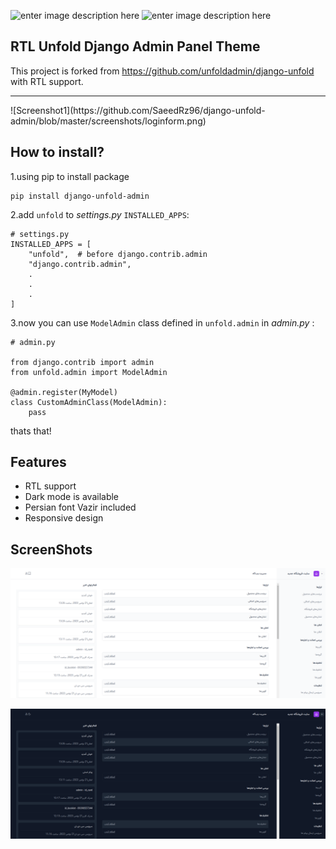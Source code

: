 ![enter image description here](https://img.shields.io/badge/Django-092E20?style=for-the-badge&logo=django&logoColor=green) ![enter image description here](https://img.shields.io/badge/Tailwind_CSS-38B2AC?style=for-the-badge&logo=tailwind-css&logoColor=white)


## RTL Unfold Django Admin Panel Theme
This project is forked from https://github.com/unfoldadmin/django-unfold with RTL support.
<hr>
![Screenshot1](https://github.com/SaeedRz96/django-unfold-admin/blob/master/screenshots/loginform.png)

## How to install?
1.using pip to install package

    pip install django-unfold-admin

2.add `unfold` to *settings.py* `INSTALLED_APPS`:

    # settings.py
    INSTALLED_APPS = [
        "unfold",  # before django.contrib.admin
        "django.contrib.admin",
        .
        .
        .
    ]

3.now you can use `ModelAdmin` class defined in `unfold.admin` in *admin.py* :

    # admin.py
    
    from django.contrib import admin
    from unfold.admin import ModelAdmin
    
    @admin.register(MyModel)
    class CustomAdminClass(ModelAdmin):
        pass

thats that! 

## Features

 - RTL support
 - Dark mode is available
 - Persian font Vazir included
 - Responsive design


## ScreenShots
![Screenshot2](https://github.com/SaeedRz96/django-unfold-admin/blob/master/screenshots/lightmode.png)

![Screenshot3](https://github.com/SaeedRz96/django-unfold-admin/blob/master/screenshots/darkmode.png)